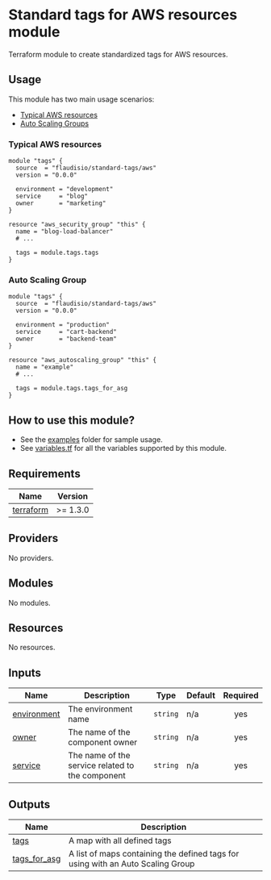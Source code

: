 # Standard tags for AWS resources module

Terraform module to create standardized tags for AWS resources.

## Usage

This module has two main usage scenarios:

- [Typical AWS resources](#typical-aws-resources)
- [Auto Scaling Groups](#auto-scaling-group)

### Typical AWS resources

```hcl
module "tags" {
  source  = "flaudisio/standard-tags/aws"
  version = "0.0.0"

  environment = "development"
  service     = "blog"
  owner       = "marketing"
}

resource "aws_security_group" "this" {
  name = "blog-load-balancer"
  # ...

  tags = module.tags.tags
}
```

### Auto Scaling Group

```hcl
module "tags" {
  source  = "flaudisio/standard-tags/aws"
  version = "0.0.0"

  environment = "production"
  service     = "cart-backend"
  owner       = "backend-team"
}

resource "aws_autoscaling_group" "this" {
  name = "example"
  # ...

  tags = module.tags.tags_for_asg
}

```

## How to use this module?

- See the [examples](examples) folder for sample usage.
- See [variables.tf](variables.tf) for all the variables supported by this module.

<!-- BEGINNING OF PRE-COMMIT-TERRAFORM DOCS HOOK -->
## Requirements

| Name | Version |
|------|---------|
| <a name="requirement_terraform"></a> [terraform](#requirement\_terraform) | >= 1.3.0 |

## Providers

No providers.

## Modules

No modules.

## Resources

No resources.

## Inputs

| Name | Description | Type | Default | Required |
|------|-------------|------|---------|:--------:|
| <a name="input_environment"></a> [environment](#input\_environment) | The environment name | `string` | n/a | yes |
| <a name="input_owner"></a> [owner](#input\_owner) | The name of the component owner | `string` | n/a | yes |
| <a name="input_service"></a> [service](#input\_service) | The name of the service related to the component | `string` | n/a | yes |

## Outputs

| Name | Description |
|------|-------------|
| <a name="output_tags"></a> [tags](#output\_tags) | A map with all defined tags |
| <a name="output_tags_for_asg"></a> [tags\_for\_asg](#output\_tags\_for\_asg) | A list of maps containing the defined tags for using with an Auto Scaling Group |
<!-- END OF PRE-COMMIT-TERRAFORM DOCS HOOK -->
